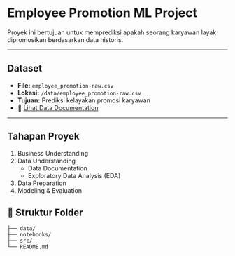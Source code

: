 # Employee Promotion ML Project

Proyek ini bertujuan untuk memprediksi apakah seorang karyawan layak dipromosikan berdasarkan data historis.

---

## Dataset
- **File:** `employee_promotion-raw.csv`  
- **Lokasi:** `/data/employee_promotion-raw.csv`  
- **Tujuan:** Prediksi kelayakan promosi karyawan  
- 📄 [Lihat Data Documentation](data_documentation/data_documentation.md)

---

## Tahapan Proyek
1. Business Understanding 
2. Data Understanding
   - Data Documentation
   - Exploratory Data Analysis (EDA)  
5. Data Preparation
6. Modeling & Evaluation  

## 📁 Struktur Folder 
``` employee-promotion-ml-project/ 
├── data/
├── notebooks/
├── src/
└── README.md

